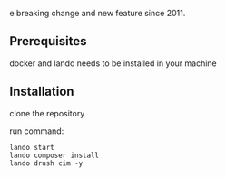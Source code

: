 e breaking change and new feature since
2011.

## Prerequisites

docker and lando needs to be installed in your machine


## Installation

clone the repository

run command: 

    lando start
    lando composer install
    lando drush cim -y

